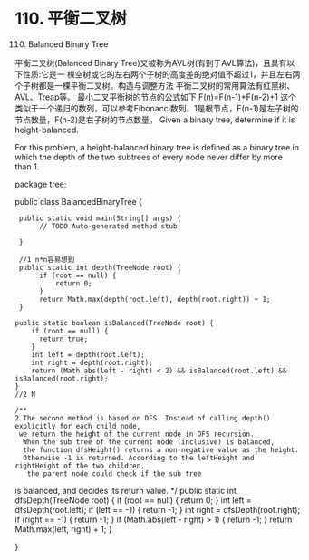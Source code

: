 # 110. 平衡二叉树


[](https://leetcode-cn.com/problems/balanced-binary-tree/)

110. Balanced Binary Tree

平衡二叉树(Balanced Binary Tree)又被称为AVL树(有别于AVL算法)，且具有以下性质:它是一 棵空树或它的左右两个子树的高度差的绝对值不超过1，并且左右两个子树都是一棵平衡二叉树。构造与调整方法 平衡二叉树的常用算法有红黑树、AVL、Treap等。 最小二叉平衡树的节点的公式如下 F(n)=F(n-1)+F(n-2)+1 这个类似于一个递归的数列，可以参考Fibonacci数列，1是根节点，F(n-1)是左子树的节点数量，F(n-2)是右子树的节点数量。
Given a binary tree, determine if it is height-balanced.

For this problem, a height-balanced binary tree is defined as a binary tree in which the depth of the two subtrees of every node never differ by more than 1.

package tree;

public class BalancedBinaryTree {

     public static void main(String[] args) {
          // TODO Auto-generated method stub

     }

     //1 n*n容易想到
     public static int depth(TreeNode root) {
          if (root == null) {
              return 0;
          }
          return Math.max(depth(root.left), depth(root.right)) + 1;
     }

    public static boolean isBalanced(TreeNode root) {
        if (root == null) {
          return true;
        }
        int left = depth(root.left);
        int right = depth(root.right);
        return (Math.abs(left - right) < 2) && isBalanced(root.left) && isBalanced(root.right);
    }
    //2 N

    /**
    2.The second method is based on DFS. Instead of calling depth() explicitly for each child node,
     we return the height of the current node in DFS recursion.
      When the sub tree of the current node (inclusive) is balanced,
      the function dfsHeight() returns a non-negative value as the height.
      Otherwise -1 is returned. According to the leftHeight and rightHeight of the two children,
       the parent node could check if the sub tree
is balanced, and decides its return value.
     */
    public static int dfsDepth(TreeNode root) {
     if (root == null) {
          return 0;
     }
     int left = dfsDepth(root.left);
     if (left == -1) {
          return -1;
     }
     int right = dfsDepth(root.right);
     if (right == -1) {
          return -1;
     }
     if (Math.abs(left - right) > 1) {
          return -1;
     }
     return Math.max(left, right) + 1;
    }

}

